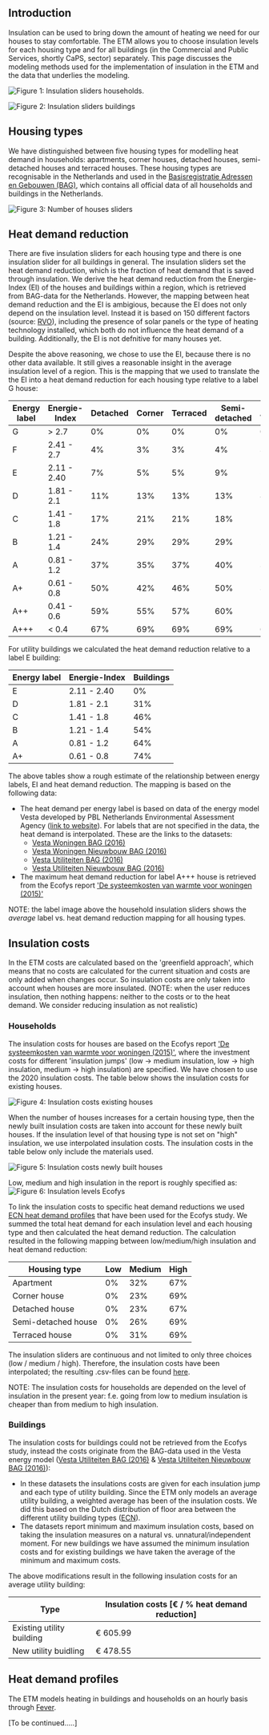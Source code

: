 Introduction
------------

Insulation can be used to bring down the amount of heating we need for our houses to stay comfortable. The ETM allows you to choose insulation levels for each housing type and for all buildings (in the Commercial and Public Services, shortly CaPS, sector) separately. This page discusses the modeling methods used for the implementation of insulation in the ETM and the data that underlies the modeling.

![Figure 1: Insulation sliders households.](../images/insulation_sliders_households.png "Figure 1: Insulation sliders households")

![Figure 2: Insulation sliders buildings](../images/insulation_sliders_buildings.png "Figure 2: Insulation sliders buildings")

Housing types
--------

We have distinguished between five housing types for modelling heat demand in households: apartments, corner houses, detached houses, semi-detached houses and terraced houses. These housing types are recognisable in the Netherlands and used in the [Basisregistratie Adressen en Gebouwen (BAG)](https://bagviewer.kadaster.nl/lvbag/bag-viewer/index.html#?geometry.x=160000&geometry.y=455000&zoomlevel=0), which contains all official data of all households and buildings in the Netherlands. 

![Figure 3: Number of houses sliders](../images/housing_stock_sliders.png "Figure 3: Number of houses sliders")


Heat demand reduction
--------

There are five insulation sliders for each housing type and there is one insulation slider for all buildings in general. The insulation sliders set the heat demand reduction, which is the fraction of heat demand that is saved through insulation. We derive the heat demand reduction from the Energie-Index (EI) of the houses and buildings within a region, which is retrieved from BAG-data for the Netherlands. However, the mapping between heat demand reduction and the EI is ambigious, because the EI does not only depend on the insulation level. Instead it is based on 150 different factors (source: [RVO](https://www.rvo.nl/onderwerpen/duurzaam-ondernemen/gebouwen/wetten-en-regels-gebouwen/bestaande-bouw/energie-index)), including the presence of solar panels or the type of heating technology installed, which both do not influence the heat demand of a building. Additionally, the EI is not defnitive for many houses yet.

Despite the above reasoning, we chose to use the EI, because there is no other data available. It still gives a reasonable insight in the average insulation level of a region. This is the mapping that we used to translate the the EI into a heat demand reduction for each housing type relative to a label G house: 

| Energy label |	Energie-Index | Detached | Corner| Terraced | Semi-detached | Apartement | 
| ---- | ----|---- |---- | --- |---|--- |
| G	| > 2.7 |	0% | 	0% |	0% |	0% |	0% |
| F |	2.41 - 2.7 |	4% | 	3% |	3% |	4% | 3% |
| E |	2.11 - 2.40 |	7% | 	5% |	5% |	9% | 5% |
| D	 | 1.81 - 2.1 |	11% | 	13% |	13% |	13% | 8% |
| C |	1.41 - 1.8 | 17% |	 21% |	21% |	18% | 17% |
| B |	1.21 - 1.4 | 24% |	 29%  |	29% |29% | 27% |
| A |	0.81 - 1.2 | 37% |  35% |	37% |	40% | 32% |
| A+ |	0.61 - 0.8 | 50% |	42% |	46% |	50% | 38% |
| A++ | 0.41 - 0.6 | 59% | 55% |	57% |	60% | 52% |
| A+++ |	< 0.4 | 67% |  69% | 69% |	69% | 67% |


For utility buildings we calculated the heat demand reduction relative to a label E building:

| Energy label | Energie-Index | Buildings | 
| ------ | ------ | ------ |
| E |	2.11 - 2.40 | 0% |
| D	 | 1.81 - 2.1 | 31% |
| C |	1.41 - 1.8 | 46% |
| B |	1.21 - 1.4 | 54% | 
| A | 0.81 - 1.2 | 64% | 
| A+ |	0.61 - 0.8 | 74% | 

The above tables show a rough estimate of the relationship between energy labels, EI and heat demand reduction. The mapping is based on the following data:

- The heat demand per energy label is based on data of the energy model Vesta developed by PBL Netherlands Environmental Assessment Agency ([link to website](https://www.pbl.nl/vesta)). For labels that are not specified in the data, the heat demand is interpolated. These are the links to the datasets: 
	- [Vesta Woningen BAG (2016)](https://github.com/RuudvandenWijngaart/VestaDV/blob/master/data/20160707_Woningen_BAG.csv)
	- [Vesta Woningen Nieuwbouw BAG (2016)](https://github.com/RuudvandenWijngaart/VestaDV/blob/master/data/20160525_Woningen_Nieuwbouw_BAG.csv)
	- [Vesta Utiliteiten BAG (2016)](https://github.com/RuudvandenWijngaart/VestaDV/blob/master/data/20160706_Utiliteiten_BAG.csv)
	- [Vesta Utiliteiten Nieuwbouw BAG (2016)](https://github.com/RuudvandenWijngaart/VestaDV/blob/master/data/20160525_Utiliteiten_Nieuwbouw_BAG.csv)
- The maximum heat demand reduction for label A+++ house is retrieved from the Ecofys report ['De systeemkosten van warmte voor woningen (2015)'](https://refman.energytransitionmodel.com/publications/2063)

NOTE: the label image above the household insulation sliders shows the *average* label vs. heat demand reduction mapping for all housing types. 


Insulation costs
--------

In the ETM costs are calculated based on the 'greenfield approach', which means that no costs are calculated for the current situation and costs are only added when changes occur. So insulation costs are only taken into account when houses are more insulated. (NOTE: when the user reduces insulation, then nothing happens: neither to the costs or to the heat demand. We consider reducing insulation as not realistic)

### Households

The insulation costs for houses are based on the Ecofys report ['De systeemkosten van warmte voor woningen (2015)'](https://refman.energytransitionmodel.com/publications/2063), where the investment costs for different 'insulation jumps' (low -> medium insulation, low -> high insulation, medium -> high insulation) are specified. We have chosen to use the 2020 insulation costs. The table below shows the insulation costs for existing houses.

![Figure 4: Insulation costs existing houses](../images/insulation_costs_existing_houses.png "Figure 4: Insulation costs existing houses")

When the number of houses increases for a certain housing type, then the newly built insulation costs are taken into account for these newly built houses. If the insulation level of that housing type is not set on "high" insulation, we use interpolated insulation costs. The insulation costs in the table below only include the materials used. 

![Figure 5: Insulation costs newly built houses](../images/insulation_costs_new_houses.png "Figure 5: Insulation costs newly built houses")

Low, medium and high insulation in the report is roughly specified as:
![Figure 6: Insulation levels Ecofys](../images/insulation_levels_Ecofys.png "Figure 6: Insulation levels Ecofys")

To link the insulation costs to specific heat demand reductions we used [ECN heat demand profiles](https://github.com/quintel/modeling_experiments/blob/master/heat_demand_profiles/input_data/Ecofys_ECN_heating_profiles.csv) that have been used for the Ecofys study. We summed the total heat demand for each insulation level and each housing type and then calculated the heat demand reduction. The calculation resulted in the following mapping between low/medium/high insulation and heat demand reduction:

| Housing type | Low | Medium | High | 
| ------ | ------ | ------ |-----|
| Apartment | 0% | 32% | 67% |
| Corner house | 0% | 23% | 69% |
| Detached house | 0%| 23% | 67% |
| Semi-detached house | 0% | 26% | 69% |
| Terraced house | 0% | 31% | 69% | 

The insulation sliders are continuous and not limited to only three choices (low / medium / high). Therefore, the insulation costs have been interpolated; the resulting .csv-files can be found [here](https://github.com/quintel/etsource/tree/master/datasets/nl/real_estate). 

NOTE: The insulation costs for households are depended on the level of insulation in the present year: f.e. going from low to medium insulation is cheaper than from medium to high insulation. 

### Buildings

The insulation costs for buildings could not be retrieved from the Ecofys study, instead the costs originate from the BAG-data used in the Vesta energy model ([Vesta Utiliteiten BAG (2016)](https://github.com/RuudvandenWijngaart/VestaDV/blob/master/data/20160706_Utiliteiten_BAG.csv) & [Vesta Utiliteiten Nieuwbouw BAG (2016)](https://github.com/RuudvandenWijngaart/VestaDV/blob/master/data/20160525_Utiliteiten_Nieuwbouw_BAG.csv)):

- In these datasets the insulations costs are given for each insulation jump and each type of utility building. Since the ETM only models an average utility building, a weighted average has been of the insulation costs. We did this based on the Dutch distribution of floor area between the different utility building types ([ECN](https://www.rijksoverheid.nl/documenten/rapporten/2017/11/01/rapport-verkenning-utiliteitsbouw)). 
- The datasets report minimum and maximum insulation costs, based on taking the insulation measures on a natural vs. unnatural/independent moment. For new buildings we have assumed the minimum insulation costs and for existing buildings we have taken the average of the minimum and maximum costs.

The above modifications result in the following insulation costs for an average utility building:


| Type | Insulation costs [€ / % heat demand reduction] | 
| ------ | ------ | 
| Existing utility building |	€ 605.99 | 
| New utility buidling	 | € 478.55|


Heat demand profiles
--------

The ETM models heating in buildings and households on an hourly basis through [Fever](https://github.com/quintel/documentation/blob/master/general/fever.md).

[To be continued.....]

